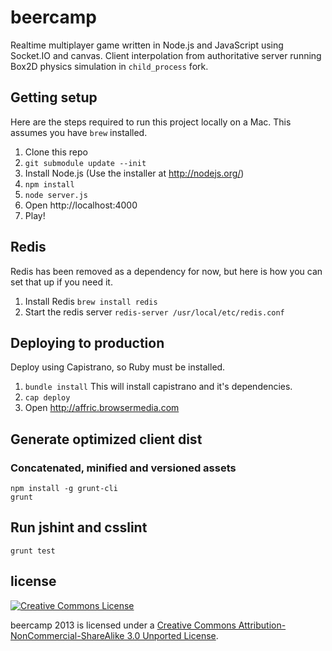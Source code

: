 # beercamp

Realtime multiplayer game written in Node.js and JavaScript using Socket.IO and canvas. Client interpolation from authoritative server running Box2D physics simulation in `child_process` fork.

## Getting setup

Here are the steps required to run this project locally on a Mac. This assumes you have `brew` installed.

1. Clone this repo
2. `git submodule update --init`
3. Install Node.js (Use the installer at http://nodejs.org/)
4. `npm install`
5. `node server.js`
6. Open http://localhost:4000
7. Play!

## Redis

Redis has been removed as a dependency for now, but here is how you can set that up if you need it.

1. Install Redis `brew install redis`
2. Start the redis server `redis-server /usr/local/etc/redis.conf`

## Deploying to production

Deploy using Capistrano, so Ruby must be installed.

1. `bundle install` This will install capistrano and it's dependencies.
2. `cap deploy`
3. Open http://affric.browsermedia.com

## Generate optimized client dist
### Concatenated, minified and versioned assets

```
npm install -g grunt-cli
grunt
```

## Run jshint and csslint

```
grunt test
```

## license
<a rel="license" href="http://creativecommons.org/licenses/by-nc-sa/3.0/deed.en_US">
	<img alt="Creative Commons License" style="border-width:0" src="http://i.creativecommons.org/l/by-nc-sa/3.0/88x31.png">
</a>

beercamp 2013 is licensed under a <a rel="license" href="http://creativecommons.org/licenses/by-nc-sa/3.0/deed.en_US">Creative Commons Attribution-NonCommercial-ShareAlike 3.0 Unported License</a>.